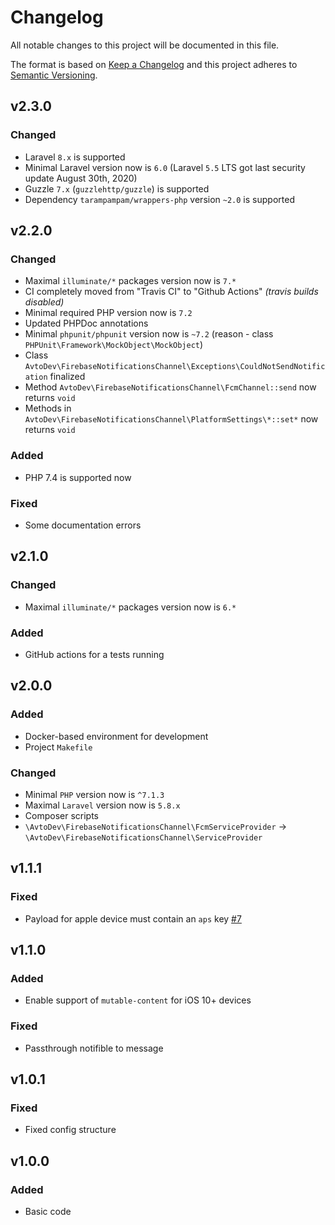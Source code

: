 # Changelog

All notable changes to this project will be documented in this file.

The format is based on [Keep a Changelog][keepachangelog] and this project adheres to [Semantic Versioning][semver].

## v2.3.0

### Changed

- Laravel `8.x` is supported
- Minimal Laravel version now is `6.0` (Laravel `5.5` LTS got last security update August 30th, 2020)
- Guzzle `7.x` (`guzzlehttp/guzzle`) is supported
- Dependency `tarampampam/wrappers-php` version `~2.0` is supported

## v2.2.0

### Changed

- Maximal `illuminate/*` packages version now is `7.*`
- CI completely moved from "Travis CI" to "Github Actions" _(travis builds disabled)_
- Minimal required PHP version now is `7.2`
- Updated PHPDoc annotations
- Minimal `phpunit/phpunit` version now is `~7.2` (reason - class `PHPUnit\Framework\MockObject\MockObject`)
- Class `AvtoDev\FirebaseNotificationsChannel\Exceptions\CouldNotSendNotification` finalized
- Method `AvtoDev\FirebaseNotificationsChannel\FcmChannel::send` now returns `void`
- Methods in `AvtoDev\FirebaseNotificationsChannel\PlatformSettings\*::set*` now returns `void`

### Added

- PHP 7.4 is supported now

### Fixed

- Some documentation errors

## v2.1.0

### Changed

- Maximal `illuminate/*` packages version now is `6.*`

### Added

- GitHub actions for a tests running

## v2.0.0

### Added

- Docker-based environment for development
- Project `Makefile`

### Changed

- Minimal `PHP` version now is `^7.1.3`
- Maximal `Laravel` version now is `5.8.x`
- Composer scripts
- `\AvtoDev\FirebaseNotificationsChannel\FcmServiceProvider` &rarr; `\AvtoDev\FirebaseNotificationsChannel\ServiceProvider`

## v1.1.1

### Fixed

- Payload for apple device must contain an `aps` key [#7]

[#7]:https://github.com/avto-dev/firebase-notifications-laravel/issues/7

## v1.1.0

### Added

- Enable support of `mutable-content` for iOS 10+ devices

### Fixed

- Passthrough notifible to message

## v1.0.1

### Fixed

- Fixed config structure

## v1.0.0

### Added

- Basic code

[keepachangelog]:https://keepachangelog.com/en/1.0.0/
[semver]:https://semver.org/spec/v2.0.0.html
